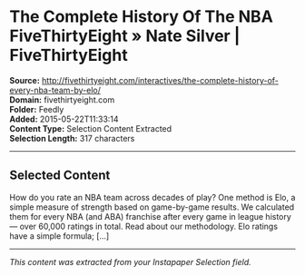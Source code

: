 # The Complete History Of The NBA FiveThirtyEight » Nate Silver | FiveThirtyEight

**Source:** http://fivethirtyeight.com/interactives/the-complete-history-of-every-nba-team-by-elo/  
**Domain:** fivethirtyeight.com  
**Folder:** Feedly  
**Added:** 2015-05-22T11:33:14  
**Content Type:** Selection Content Extracted  
**Selection Length:** 317 characters  


---

## Selected Content

How do you rate an NBA team across decades of play? One method is Elo, a simple measure of strength based on game-by-game results. We calculated them for every NBA (and ABA) franchise after every game in league history — over 60,000 ratings in total. Read about our methodology. Elo ratings have a simple formula; […]

---

*This content was extracted from your Instapaper Selection field.*